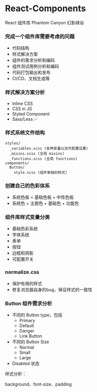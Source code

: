 # React-Components

React 组件库 Phantom Canyon 幻影峡谷

### 完成一个组件库需要考虑的问题

- 代码结构
- 样式解决方案
- 组件的需求分析和编码
- 组件测试用例分析和编码
- 代码打包输出和发布
- CI/CD、文档生成等

### 样式解决方案分析

- Inline CSS
- CSS in JS
- Styled Component
- Sass/Less ✅

### 样式系统文件结构

```
styles/
  _variables.scss (各种变量以及可配置设置)
  _mixins.scss (全局 mixins)
  _functions.scss (全局 functions)
components/
  Button/
    style.scss (组件单独的样式)
```

### 创建自己的色彩体系

- 系统色板 = 基础色板 + 中性色板 
- 系统色 = 主题色 + 基础色 + 功能色

### 组件库样式变量分类

- 基础色彩系统
- 字体系统
- 表单
- 按钮
- 边框和阴影
- 可配置开关


### normalize.css

- 保护有用的样式
- 修复浏览器自身的bug，保证样式的一致性

### Button 组件需求分析

- 不同的 Button type，包括
  - Primary
  - Default
  - Danger
  - Link Button
- 不同的 Button Size
  - Normal
  - Small
  - Large
- Disabled 状态

样式分析：

background、font-size、padding  